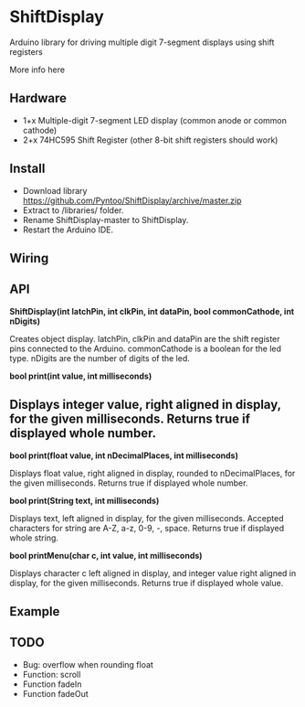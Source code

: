 # ShiftDisplay
Arduino library for driving multiple digit 7-segment displays using shift registers

More info here

## Hardware
- 1+x Multiple-digit 7-segment LED display (common anode or common cathode)
- 2+x 74HC595 Shift Register (other 8-bit shift registers should work)

## Install
- Download library https://github.com/Pyntoo/ShiftDisplay/archive/master.zip
- Extract to <arduinosketchfolder>/libraries/ folder.
- Rename ShiftDisplay-master to ShiftDisplay.
- Restart the Arduino IDE.

## Wiring


## API


**ShiftDisplay(int latchPin, int clkPin, int dataPin, bool commonCathode, int nDigits)**

Creates object display.
latchPin, clkPin and dataPin are the shift register pins connected to the Arduino.
commonCathode is a boolean for the led type.
nDigits are the number of digits of the led.


**bool print(int value, int milliseconds)**

Displays integer value, right aligned in display, for the given milliseconds.
Returns true if displayed whole number.
-
**bool print(float value, int nDecimalPlaces, int milliseconds)**

Displays float value, right aligned in display, rounded to nDecimalPlaces,
for the given milliseconds.
Returns true if displayed whole number.


**bool print(String text, int milliseconds)**

Displays text, left aligned in display, for the given milliseconds.
Accepted characters for string are A-Z, a-z, 0-9, -, space.
Returns true if displayed whole string.


**bool printMenu(char c, int value, int milliseconds)**

Displays character c left aligned in display, and integer value right aligned
in display, for the given milliseconds.
Returns true if displayed whole value.


## Example


## TODO
- Bug: overflow when rounding float
- Function: scroll
- Function fadeIn
- Function fadeOut
